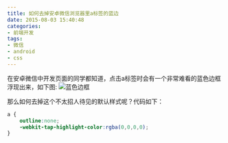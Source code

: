 ```yaml
---
title: 如何去掉安卓微信浏览器里a标签的蓝边
date: 2015-08-03 15:40:48
categories:
- 前端开发
tags:
- 微信
- android
- css
---
```


在安卓微信中开发页面的同学都知道，点击a标签时会有一个非常难看的蓝色边框浮现出来，如下图:
![蓝色边框](/images/9YIWD]ZOAS1A_DXO7FH3.jpg "蓝色边框")

那么如何去掉这个不太招人待见的默认样式呢？代码如下：

```css
a {
    outline:none;
    -webkit-tap-highlight-color:rgba(0,0,0,0);
}
```
